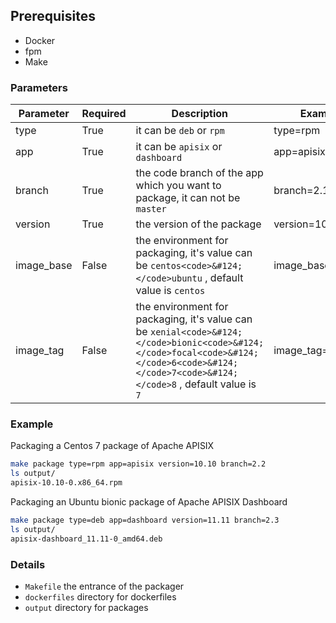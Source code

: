 ## Prerequisites

- Docker
- fpm
- Make

### Parameters
|Parameter      |Required   |Description        |Example|
|---------|---------|----|-----------|
|type     |True |it can be `deb` or `rpm` |type=rpm|
|app      |True |it can be `apisix` or `dashboard` |app=apisix|
|branch   |True |the code branch of the app which you want to package, it can not be `master`|branch=2.1|
|version  |True |the version of the package|version=10.10|
|image_base|False |the environment for packaging, it's value can be `centos<code>&#124;</code>ubuntu` , default value is `centos` |image_base=centos|
|image_tag|False |the environment for packaging, it's value can be `xenial<code>&#124;</code>bionic<code>&#124;</code>focal<code>&#124;</code>6<code>&#124;</code>7<code>&#124;</code>8` , default value is `7`|image_tag=7|

### Example
Packaging a Centos 7 package of Apache APISIX
```sh
make package type=rpm app=apisix version=10.10 branch=2.2
ls output/
apisix-10.10-0.x86_64.rpm
```

Packaging an Ubuntu bionic package of Apache APISIX Dashboard
```sh
make package type=deb app=dashboard version=11.11 branch=2.3
ls output/
apisix-dashboard_11.11-0_amd64.deb
```

### Details

- `Makefile` the entrance of the packager
- `dockerfiles` directory for dockerfiles
- `output` directory for packages
